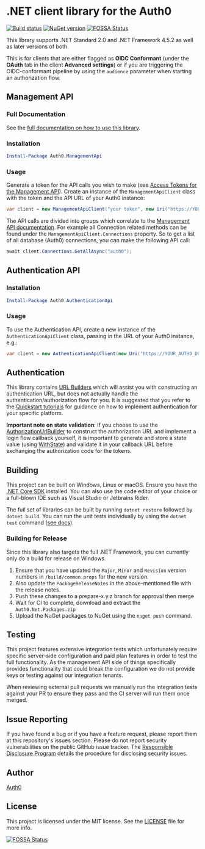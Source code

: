 # .NET client library for the Auth0

[![Build status](https://dev.azure.com/Auth0SDK/Auth0.Net/_apis/build/status/Auth0.Net)](https://dev.azure.com/Auth0SDK/Auth0.Net/_build/latest?definitionId=6) [![NuGet version](https://img.shields.io/nuget/v/auth0.core.svg?style=flat)](https://www.nuget.org/packages/Auth0.Core/)
[![FOSSA Status](https://app.fossa.com/api/projects/git%2Bgithub.com%2Fauth0%2Fauth0.net.svg?type=shield)](https://app.fossa.com/projects/git%2Bgithub.com%2Fauth0%2Fauth0.net?ref=badge_shield)

This library supports .NET Standard 2.0 and .NET Framework 4.5.2 as well as later versions of both.

This is for clients that are either flagged as **OIDC Conformant** (under the **OAuth** tab in the client **Advanced settings**) or if you are triggering the OIDC-conformant pipeline by using the `audience` parameter when starting an authorization flow.

## Management API

### Full Documentation

See the [full documentation on how to use this library](https://auth0.github.io/auth0.net).

### Installation

```powershell
Install-Package Auth0.ManagementApi
```

### Usage

Generate a token for the API calls you wish to make (see [Access Tokens for the Management API](https://auth0.com/docs/api/management/v2/tokens)). Create an instance of the `ManagementApiClient` class with the token and the API URL of your Auth0 instance:

```csharp
var client = new ManagementApiClient("your token", new Uri("https://YOUR_AUTH0_DOMAIN/api/v2"));
```

The API calls are divided into groups which correlate to the [Management API documentation](https://auth0.com/docs/api/v2). For example all Connection related methods can be found under the `ManagementApiClient.Connections` property. So to get a list of all database (Auth0) connections, you can make the following API call:

```csharp
await client.Connections.GetAllAsync("auth0");
```

## Authentication API

### Installation

```powershell
Install-Package Auth0.AuthenticationApi
```

### Usage

To use the Authentication API, create a new instance of the `AuthenticationApiClient` class, passing in the URL of your Auth0 instance, e.g.:

```csharp
var client = new AuthenticationApiClient(new Uri("https://YOUR_AUTH0_DOMAIN"));
```

## Authentication

This library contains [URL Builders](https://auth0.github.io/auth0.net/#using-url-builders) which will assist you with constructing an authentication URL, but does not actually handle the authentication/authorization flow for you. It is suggested that you refer to the [Quickstart tutorials](https://auth0.com/docs/quickstarts) for guidance on how to implement authentication for your specific platform.

**Important note on state validation**: If you choose to use the [AuthorizationUrlBuilder](https://auth0.github.io/auth0.net/api/Auth0.AuthenticationApi.Builders.AuthorizationUrlBuilder.html) to construct the authorization URL and implement a login flow callback yourself, it is important to generate and store a state value (using [WithState](https://auth0.github.io/auth0.net/api/Auth0.AuthenticationApi.Builders.AuthorizationUrlBuilder.html#Auth0_AuthenticationApi_Builders_AuthorizationUrlBuilder_WithState_System_String_)) and validate it in your callback URL before exchanging the authorization code for the tokens.

## Building

This project can be built on Windows, Linux or macOS. Ensure you have the [.NET Core SDK](https://www.microsoft.com/net/download) installed. You can also use the code editor of your choice or a full-blown IDE such as Visual Studio or Jetbrains Rider.

The full set of libraries can be built by running `dotnet restore` followed by `dotnet build`. You can run the unit tests individually by using the `dotnet test` command ([see docs](https://docs.microsoft.com/en-us/dotnet/core/tools/dotnet-test)).

### Building for Release

Since this library also targets the full .NET Framework, you can currently only do a build for release on Windows.

1. Ensure that you have updated the `Major`, `Minor` and `Revision` version numbers in `/build/common.props` for the new version.
1. Also update the `PackageReleaseNotes` in the above-mentioned file with the release notes.
1. Push these changes to a prepare-x.y.z branch for approval then merge
1. Wait for CI to complete, download and extract the `Auth0.Net.Packages.zip`
1. Upload the NuGet packages to NuGet using the `nuget push` command.

## Testing

This project features extensive integration tests which unfortunately require specific server-side configuration and paid plan features in order to test the full functionality. As the management API side of things specifically provides functionality that could break the configuration we do not provide keys or testing against our integration tenants.

When reviewing external pull requests we manually run the integration tests against your PR to ensure they pass and the CI server will run them once merged.

## Issue Reporting

If you have found a bug or if you have a feature request, please report them at this repository's issues section. Please do not report security vulnerabilities on the public GitHub issue tracker. The [Responsible Disclosure Program](https://auth0.com/whitehat) details the procedure for disclosing security issues.

## Author

[Auth0](https://auth0.com)

## License

This project is licensed under the MIT license. See the [LICENSE](LICENSE) file for more info.


[![FOSSA Status](https://app.fossa.com/api/projects/git%2Bgithub.com%2Fauth0%2Fauth0.net.svg?type=large)](https://app.fossa.com/projects/git%2Bgithub.com%2Fauth0%2Fauth0.net?ref=badge_large)